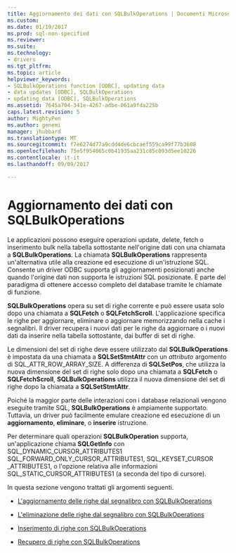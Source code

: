 ```yaml
---
title: Aggiornamento dei dati con SQLBulkOperations | Documenti Microsoft
ms.custom: 
ms.date: 01/19/2017
ms.prod: sql-non-specified
ms.reviewer: 
ms.suite: 
ms.technology:
- drivers
ms.tgt_pltfrm: 
ms.topic: article
helpviewer_keywords:
- SQLBulkOperations function [ODBC], updating data
- data updates [ODBC], SQLBulkOperations
- updating data [ODBC], SQLBulkOperations
ms.assetid: 7645a704-341e-4267-adbe-061a9fda225b
caps.latest.revision: 5
author: MightyPen
ms.author: genemi
manager: jhubbard
ms.translationtype: MT
ms.sourcegitcommit: f7e6274d77a9cdd4de6cbcaef559ca99f77b3608
ms.openlocfilehash: 75e5f954065c0b41935aa231c85c093d5ee10226
ms.contentlocale: it-it
ms.lasthandoff: 09/09/2017

---
```

# <a name="updating-data-with-sqlbulkoperations"></a>Aggiornamento dei dati con SQLBulkOperations
Le applicazioni possono eseguire operazioni update, delete, fetch o inserimento bulk nella tabella sottostante nell'origine dati con una chiamata a **SQLBulkOperations**. La chiamata **SQLBulkOperations** rappresenta un'alternativa utile alla creazione ed esecuzione di un'istruzione SQL. Consente un driver ODBC supporta gli aggiornamenti posizionati anche quando l'origine dati non supporta le istruzioni SQL posizionate. È parte del paradigma di ottenere accesso completo del database tramite le chiamate di funzione.  
  
 **SQLBulkOperations** opera su set di righe corrente e può essere usata solo dopo una chiamata a **SQLFetch** o **SQLFetchScroll**. L'applicazione specifica le righe per aggiornare, eliminare o aggiornare memorizzando nella cache i segnalibri. Il driver recupera i nuovi dati per le righe da aggiornare o i nuovi dati da inserire nella tabella sottostante, dai buffer di set di righe.  
  
 Le dimensioni del set di righe deve essere utilizzato dal **SQLBulkOperations** è impostata da una chiamata a **SQLSetStmtAttr** con un *attributo* argomento di SQL_ATTR_ROW_ARRAY_SIZE. A differenza di **SQLSetPos**, che utilizza la nuova dimensione del set di righe solo dopo una chiamata a **SQLFetch** o **SQLFetchScroll**, **SQLBulkOperations** utilizza il nuova dimensione del set di righe dopo la chiamata a **SQLSetStmtAttr**.  
  
 Poiché la maggior parte delle interazioni con i database relazionali vengono eseguite tramite SQL, **SQLBulkOperations** è ampiamente supportato. Tuttavia, un driver può facilmente emulare creazione ed esecuzione di un **aggiornamento**, **eliminare**, o **inserire** istruzione.  
  
 Per determinare quali operazioni **SQLBulkOperation** supporta, un'applicazione chiama **SQLGetInfo** con SQL_DYNAMIC_CURSOR_ATTRIBUTES1 SQL_FORWARD_ONLY_CURSOR_ATTRIBUTES1, SQL_KEYSET_CURSOR _ATTRIBUTES1, o l'opzione relativa alle informazioni SQL_STATIC_CURSOR_ATTRIBUTES1 (a seconda del tipo di cursore).  
  
 In questa sezione vengono trattati gli argomenti seguenti.  
  
-   [L'aggiornamento delle righe dal segnalibro con SQLBulkOperations](../../../odbc/reference/develop-app/updating-rows-by-bookmark-with-sqlbulkoperations.md)  
  
-   [L'eliminazione delle righe dal segnalibro con SQLBulkOperations](../../../odbc/reference/develop-app/deleting-rows-by-bookmark-with-sqlbulkoperations.md)  
  
-   [Inserimento di righe con SQLBulkOperations](../../../odbc/reference/develop-app/inserting-rows-with-sqlbulkoperations.md)  
  
-   [Recupero di righe con SQLBulkOperations](../../../odbc/reference/develop-app/fetching-rows-with-sqlbulkoperations.md)
